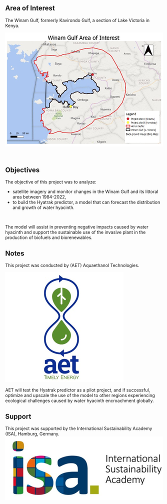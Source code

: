 ## Area of Interest

The Winam Gulf, formerly Kavirondo Gulf, a section of Lake Victoria in Kenya.
<br>

![title](images/AOI_Winam.jpg)

<br>

## Objectives

The objective of this project was to analyze:

- satellite imagery and monitor changes in the Winam Gulf and its littoral area between 1984-2022,
- to build the Hyatrak predictor, a model that can forecast the distribution and growth of water hyacinth.

<br>

The model will assist in preventing negative impacts caused by water hyacinth and support the sustainable use of the invasive plant in the production of biofuels and biorenewables.
<br>

## Notes

This project was conducted by (AET) Aquaethanol Technologies.

![title](images/aet-logo.jpg)

AET will test the Hyatrak predictor as a pilot project, and if successful, optimize and upscale the use of the model to other regions experiencing ecological challenges caused by water hyacinth encroachment globally.

## Support

This project was supported by the International Sustainability Academy (ISA), Hamburg, Germany.
![title](images/isa-logo.jpg)
